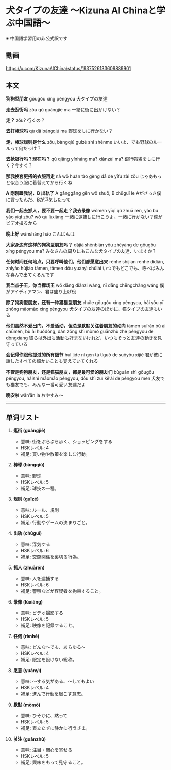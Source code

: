 # 犬タイプの友達 〜Kizuna AI Chinaと学ぶ中国語〜
※ 中国語学習用の非公式訳です

## 動画
https://x.com/KizunaAIChina/status/1937526133609889901

## 本文

**狗狗型朋友**
gǒugǒu xíng péngyou
犬タイプの友達

**走去逛街吗**
zǒu qù guàngjiē ma
一緒に街に出かけない？

**走？**
zǒu?
行くの？

**去打棒球吗**
qù dǎ bàngqiú ma
野球をしに行かない？

**走，棒球规则是什么**
zǒu, bàngqiú guīzé shì shénme
いいよ、でも野球のルールって何だっけ？

**去抢银行吗？现在吗？**
qù qiǎng yínháng ma? xiànzài ma?
銀行強盗をしに行く？今すぐ？

**那我换套更搭的衣服再走**
nà wǒ huàn tào gèng dā de yīfu zài zǒu
じゃあもっと似合う服に着替えてから行くね

**A 刚刚跟我说，B 出轨了**
A gānggāng gēn wǒ shuō, B chūguǐ le
Aがさっき僕に言ったんだ、Bが浮気したって

**我们一起去抓人，要不要一起走？我去录像**
wǒmen yīqǐ qù zhuā rén, yào bu yào yīqǐ zǒu? wǒ qù lùxiàng
一緒に逮捕しに行こうよ、一緒に行かない？僕がビデオ撮るから

**晚上好**
wǎnshàng hǎo
こんばんは

**大家身边有这样的狗狗型朋友吗？**
dàjiā shēnbiān yǒu zhèyàng de gǒugǒu xíng péngyou ma?
みなさんの周りにもこんな犬タイプの友達、いますか？

**任何时间任何地点，只要呼叫他们，他们都愿意出来**
rènhé shíjiān rènhé dìdiǎn, zhǐyào hūjiào tāmen, tāmen dōu yuànyì chūlái
いつでもどこでも、呼べばみんな喜んで出てくるんです

**我当点子王，你当撑场王**
wǒ dāng diǎnzi wáng, nǐ dāng chēngchǎng wáng
僕がアイディアマン、君は盛り上げ役

**除了狗狗型朋友，还有一种猫猫型朋友**
chúle gǒugǒu xíng péngyou, hái yǒu yī zhǒng māomāo xíng péngyou
犬タイプの友達のほかに、猫タイプの友達もいる

**他们虽然不爱出门，不爱活动，但总是默默关注着朋友的动向**
tāmen suīrán bù ài chūmén, bù ài huódòng, dàn zǒng shì mòmò guānzhù zhe péngyou de dòngxiàng
彼らは外出も活動も好まないけれど、いつもそっと友達の動きを見守っている

**会记得你跟他提过的所有细节**
huì jìde nǐ gēn tā tíguò de suǒyǒu xìjié
君が彼に話したすべての細かいことも覚えていてくれる

**不管是狗狗朋友，还是猫猫朋友，都是最可爱的朋友们**
bùguǎn shì gǒugǒu péngyou, háishi māomāo péngyou, dōu shì zuì kě’ài de péngyou men
犬友でも猫友でも、みんな一番可愛い友達だよ

**晚安啦**
wǎn’ān la
おやすみ～

---

## 单词リスト

1. **逛街 (guàngjiē)**

   * 意味: 街をぶらぶら歩く、ショッピングをする
   * HSKレベル: 4
   * 補足: 買い物や散策を楽しむ行動。

2. **棒球 (bàngqiú)**

   * 意味: 野球
   * HSKレベル: 5
   * 補足: 球技の一種。

3. **规则 (guīzé)**

   * 意味: ルール、規則
   * HSKレベル: 5
   * 補足: 行動やゲームの決まりごと。

4. **出轨 (chūguǐ)**

   * 意味: 浮気する
   * HSKレベル: 6
   * 補足: 交際関係を裏切る行為。

5. **抓人 (zhuārén)**

   * 意味: 人を逮捕する
   * HSKレベル: 6
   * 補足: 警察などが容疑者を拘束すること。

6. **录像 (lùxiàng)**

   * 意味: ビデオ撮影する
   * HSKレベル: 5
   * 補足: 映像を記録すること。

7. **任何 (rènhé)**

   * 意味: どんな〜でも、あらゆる〜
   * HSKレベル: 4
   * 補足: 限定を設けない総称。

8. **愿意 (yuànyì)**

   * 意味: ～する気がある、～してもよい
   * HSKレベル: 4
   * 補足: 進んで行動を起こす意志。

9. **默默 (mòmò)**

   * 意味: ひそかに、黙って
   * HSKレベル: 5
   * 補足: 表立たずに静かに行うさま。

10. **关注 (guānzhù)**

    * 意味: 注目・関心を寄せる
    * HSKレベル: 5
    * 補足: 興味をもって見守ること。
